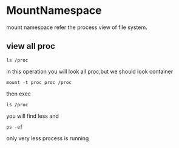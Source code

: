 # MountNamespace 
mount namespace refer the process view of file system.
## view all proc
```shell
ls /proc
```
in this operation you will look all proc,but we should look container
```shell
mount -t proc proc /proc
```
then exec
```shell
ls /proc
```
you will find less 
and 
```shell
ps -ef 
```
only very less process is running